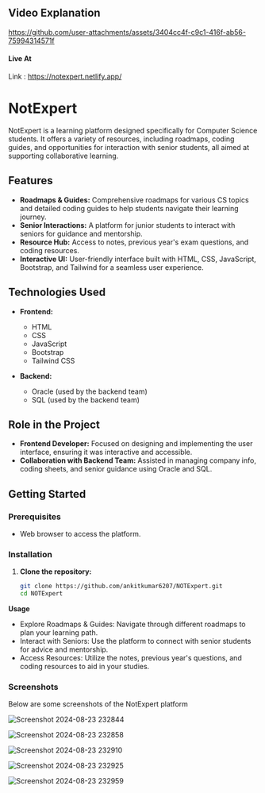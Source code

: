 ## Video Explanation 
https://github.com/user-attachments/assets/3404cc4f-c9c1-416f-ab56-75994314571f

#### Live At 
   Link :  https://notexpert.netlify.app/

# NotExpert

NotExpert is a learning platform designed specifically for Computer Science students. It offers a variety of resources, including roadmaps, coding guides, and opportunities for interaction with senior students, all aimed at supporting collaborative learning.

## Features

- **Roadmaps & Guides:** Comprehensive roadmaps for various CS topics and detailed coding guides to help students navigate their learning journey.
- **Senior Interactions:** A platform for junior students to interact with seniors for guidance and mentorship.
- **Resource Hub:** Access to notes, previous year's exam questions, and coding resources.
- **Interactive UI:** User-friendly interface built with HTML, CSS, JavaScript, Bootstrap, and Tailwind for a seamless user experience.

## Technologies Used

- **Frontend:**
  - HTML
  - CSS
  - JavaScript
  - Bootstrap
  - Tailwind CSS

- **Backend:**
  - Oracle (used by the backend team)
  - SQL (used by the backend team)

## Role in the Project

- **Frontend Developer:** Focused on designing and implementing the user interface, ensuring it was interactive and accessible.
- **Collaboration with Backend Team:** Assisted in managing company info, coding sheets, and senior guidance using Oracle and SQL.

## Getting Started

### Prerequisites

- Web browser to access the platform.

### Installation

1. **Clone the repository:**
   ```bash
   git clone https://github.com/ankitkumar6207/NOTExpert.git
   cd NOTExpert


**Usage**
 - Explore Roadmaps & Guides: Navigate through different roadmaps to plan your learning path.
 - Interact with Seniors: Use the platform to connect with senior students for advice and mentorship.
 - Access Resources: Utilize the notes, previous year's questions, and coding resources to aid in your studies.
  

### Screenshots
Below are some screenshots of the NotExpert platform

![Screenshot 2024-08-23 232844](https://github.com/user-attachments/assets/db9a7417-e85d-495e-9c99-cdf6cfc44d8b)

![Screenshot 2024-08-23 232858](https://github.com/user-attachments/assets/4ab440db-8ea6-4e46-bc2c-434fafe16ed5)

![Screenshot 2024-08-23 232910](https://github.com/user-attachments/assets/b892e8eb-f6ac-4bf8-9bb7-ff8a3dd057b5)

![Screenshot 2024-08-23 232925](https://github.com/user-attachments/assets/a6d8e4af-603b-41a5-8b36-a89147bbdeb9)

![Screenshot 2024-08-23 232959](https://github.com/user-attachments/assets/5c57e81b-c688-434c-acca-b2e08e0936fe)
